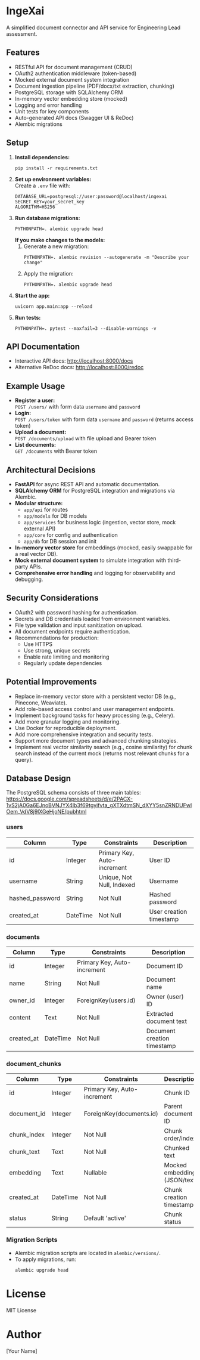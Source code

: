 # IngeXai

A simplified document connector and API service for Engineering Lead assessment.

## Features

- RESTful API for document management (CRUD)
- OAuth2 authentication middleware (token-based)
- Mocked external document system integration
- Document ingestion pipeline (PDF/docx/txt extraction, chunking)
- PostgreSQL storage with SQLAlchemy ORM
- In-memory vector embedding store (mocked)
- Logging and error handling
- Unit tests for key components
- Auto-generated API docs (Swagger UI & ReDoc)
- Alembic migrations

## Setup

1. **Install dependencies:**
   ```
   pip install -r requirements.txt
   ```
2. **Set up environment variables:**  
   Create a `.env` file with:
   ```
   DATABASE_URL=postgresql://user:password@localhost/ingexai
   SECRET_KEY=your_secret_key
   ALGORITHM=HS256
   ```
3. **Run database migrations:**
   ```
   PYTHONPATH=. alembic upgrade head
   ```
   **If you make changes to the models:**
   1. Generate a new migration:
      ```
      PYTHONPATH=. alembic revision --autogenerate -m "Describe your change"
      ```
   2. Apply the migration:
      ```
      PYTHONPATH=. alembic upgrade head
      ```
4. **Start the app:**
   ```
   uvicorn app.main:app --reload
   ```
5. **Run tests:**
   ```
   PYTHONPATH=. pytest --maxfail=3 --disable-warnings -v
   ```

## API Documentation

- Interactive API docs: [http://localhost:8000/docs](http://localhost:8000/docs)
- Alternative ReDoc docs: [http://localhost:8000/redoc](http://localhost:8000/redoc)

## Example Usage

- **Register a user:**  
  `POST /users/` with form data `username` and `password`
- **Login:**  
  `POST /users/token` with form data `username` and `password` (returns access token)
- **Upload a document:**  
  `POST /documents/upload` with file upload and Bearer token
- **List documents:**  
  `GET /documents` with Bearer token

## Architectural Decisions

- **FastAPI** for async REST API and automatic documentation.
- **SQLAlchemy ORM** for PostgreSQL integration and migrations via Alembic.
- **Modular structure:**  
  - `app/api` for routes  
  - `app/models` for DB models  
  - `app/services` for business logic (ingestion, vector store, mock external API)  
  - `app/core` for config and authentication  
  - `app/db` for DB session and init
- **In-memory vector store** for embeddings (mocked, easily swappable for a real vector DB).
- **Mock external document system** to simulate integration with third-party APIs.
- **Comprehensive error handling** and logging for observability and debugging.

## Security Considerations

- OAuth2 with password hashing for authentication.
- Secrets and DB credentials loaded from environment variables.
- File type validation and input sanitization on upload.
- All document endpoints require authentication.
- Recommendations for production:
  - Use HTTPS
  - Use strong, unique secrets
  - Enable rate limiting and monitoring
  - Regularly update dependencies

## Potential Improvements

- Replace in-memory vector store with a persistent vector DB (e.g., Pinecone, Weaviate).
- Add role-based access control and user management endpoints.
- Implement background tasks for heavy processing (e.g., Celery).
- Add more granular logging and monitoring.
- Use Docker for reproducible deployment.
- Add more comprehensive integration and security tests.
- Support more document types and advanced chunking strategies.
- Implement real vector similarity search (e.g., cosine similarity) for chunk search instead of the current mock (returns most relevant chunks for a query).

## Database Design 

The PostgreSQL schema consists of three main tables: https://docs.google.com/spreadsheets/d/e/2PACX-1vS2jA0Ga6EJnoBVNJYX4Ib3f69tgyifvta_gXTXdtmSN_dXYY5snZRNDUFwlOem_VdV8j9lXGeHjoNE/pubhtml

### users

| Column          | Type      | Constraints                | Description                |
|-----------------|-----------|----------------------------|----------------------------|
| id              | Integer   | Primary Key, Auto-increment| User ID                    |
| username        | String    | Unique, Not Null, Indexed  | Username                   |
| hashed_password | String    | Not Null                   | Hashed password            |
| created_at      | DateTime  | Not Null                   | User creation timestamp    |

### documents

| Column     | Type      | Constraints                | Description                |
|------------|-----------|----------------------------|----------------------------|
| id         | Integer   | Primary Key, Auto-increment| Document ID                |
| name       | String    | Not Null                   | Document name              |
| owner_id   | Integer   | ForeignKey(users.id)       | Owner (user) ID            |
| content    | Text      | Not Null                   | Extracted document text    |
| created_at | DateTime  | Not Null                   | Document creation timestamp|

### document_chunks

| Column      | Type      | Constraints                | Description                |
|-------------|-----------|----------------------------|----------------------------|
| id          | Integer   | Primary Key, Auto-increment| Chunk ID                   |
| document_id | Integer   | ForeignKey(documents.id)   | Parent document ID         |
| chunk_index | Integer   | Not Null                   | Chunk order/index          |
| chunk_text  | Text      | Not Null                   | Chunked text               |
| embedding   | Text      | Nullable                   | Mocked embedding (JSON/text)|
| created_at  | DateTime  | Not Null                   | Chunk creation timestamp   |
| status      | String    | Default 'active'           | Chunk status               |

### Migration Scripts

- Alembic migration scripts are located in `alembic/versions/`.
- To apply migrations, run:
  ```
  alembic upgrade head
  ```

# License

MIT License

# Author

[Your Name]

